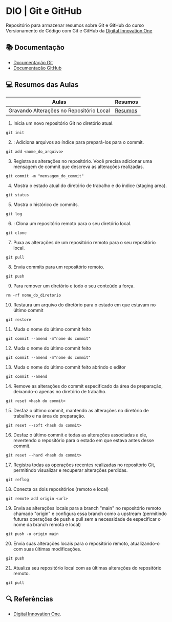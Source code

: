 # DIO | Git e GitHub

Repositório para armazenar resumos sobre Git e GitHub do curso Versionamento de Código com Git e GitHub da [Digital Innovation One](https//www.dio.me/)

## 📚 Documentação
- [Documentação Git](https://git-scm.com/doc)
- [Documentação GitHub](https://docs.github.com/pt)

## 💻 Resumos das Aulas

| Aulas | Resumos |
|-------|---------|
| Gravando Alterações no Repositório Local | [Resumos]()|

1. Inicia um novo repositório Git no diretório atual.
```
git init
```
2. : Adiciona arquivos ao índice para prepará-los para o commit.
```
git add <nome_do_arquivo>
```
3. Registra as alterações no repositório. Você precisa adicionar uma mensagem de commit que descreva as alterações realizadas.
```
git commit -m "mensagem_do_commit"
``` 
4. Mostra o estado atual do diretório de trabalho e do índice (staging area).
```
git status
```
5. Mostra o histórico de commits.
```
git log
```
6. : Clona um repositório remoto para o seu diretório local.
```
git clone
```
7. Puxa as alterações de um repositório remoto para o seu repositório local.
```
git pull
```
8. Envia commits para um repositório remoto.
```
git push
```
9. Para remover um diretório e todo o seu conteúdo a força.
```
rm -rf nome_do_diretorio
```
10. Restaura um arquivo do diretório para o estado em que estavam no último commit
```
git restore
```
11. Muda o nome do último commit feito
```
git commit --amend -m"nome do commit"
```
12. Muda o nome do último commit feito
```
git commit --amend -m"nome do commit"
```
13. Muda o nome do último commit feito abrindo o editor
```
git commit --amend
```
14. Remove as alterações do commit especificado da área de preparação, deixando-o apenas no diretório de trabalho.
```
git reset <hash do commit>
```
15. Desfaz o último commit, mantendo as alterações no diretório de trabalho e na área de preparação.
```
git reset --soft <hash do commit>
```
16. Desfaz o último commit e todas as alterações associadas a ele, revertendo o repositório para o estado em que estava antes desse commit.
```
git reset --hard <hash do commit>
```
17. Registra todas as operações recentes realizadas no repositório Git, permitindo visualizar e recuperar alterações perdidas.
```
git reflog 
```
18. Conecta os dois repositórios (remoto e local)
```
git remote add origin <url>
```
19. Envia as alterações locais para a branch "main" no repositório remoto chamado "origin" e configura essa branch como a upstream (permitindo futuras operações de push e pull sem a necessidade de especificar o nome da branch remota e local)
```
git push -u origin main
```
20. Envia suas alterações locais para o repositório remoto, atualizando-o com suas últimas modificações.
```
git push
```
21. Atualiza seu repositório local com as últimas alterações do repositório remoto. 
```
git pull 
```


## 🔍 Referências
- [Digital Innovation One]().
